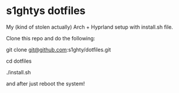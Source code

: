 # s1ghtys dotfiles

My (kind of stolen actually) Arch + Hyprland setup with install.sh file.

Clone this repo and do the following:

git clone git@github.com:s1ghty/dotfiles.git

cd dotfiles

./install.sh

and after just reboot the system!

